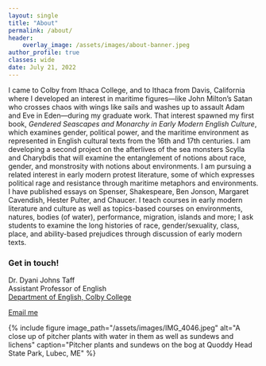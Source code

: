 ```yaml
---
layout: single
title: "About"
permalink: /about/
header:
    overlay_image: /assets/images/about-banner.jpeg
author_profile: true
classes: wide
date: July 21, 2022
---
```


I came to Colby from Ithaca College, and to Ithaca from Davis, California where I developed an interest in maritime figures—like John Milton’s Satan who crosses chaos with wings like sails and washes up to assault Adam and Eve in Eden—during my graduate work. That interest spawned my first book, *Gendered Seascapes and Monarchy in Early Modern English Culture*, which examines gender, political power, and the maritime environment as represented in English cultural texts from the 16th and 17th centuries. I am developing a second project on the afterlives of the sea monsters Scylla and Charybdis that will examine the entanglement of notions about race, gender, and monstrosity with notions about environments. I am pursuing a related interest in early modern protest literature, some of which expresses political rage and resistance through maritime metaphors and environments. I have published essays on Spenser, Shakespeare, Ben Jonson, Margaret Cavendish, Hester Pulter, and Chaucer. I teach courses in early modern literature and culture as well as topics-based courses on environments, natures, bodies (of water), performance, migration, islands and more; I ask students to examine the long histories of race, gender/sexuality, class, place, and ability-based prejudices through discussion of early modern texts.


### Get in touch!

Dr. Dyani Johns Taff<br>
Assistant Professor of English<br>
[Department of English, Colby College](https://www.colby.edu/englishdept/)<br>

<a href="mailto:{{ 'dtaff@colby.edu' | encode_email }}" title="Email me">Email me</a>

{% include figure image_path="/assets/images/IMG_4046.jpeg" alt="A close up of pitcher plants with water in them as well as sundews and lichens" caption="Pitcher plants and sundews on the bog at Quoddy Head State Park, Lubec, ME" %}
